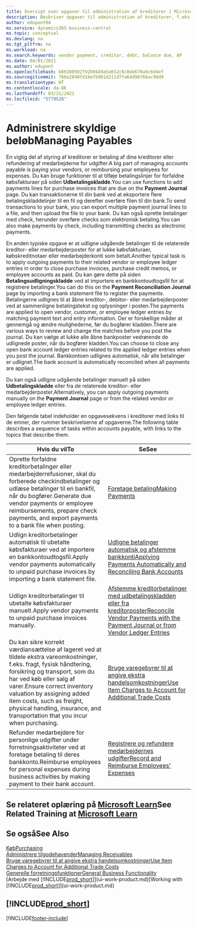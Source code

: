 ```yaml
---
title: Oversigt over opgaver til administration af kreditorer | Microsoft Docs
description: Beskriver opgaver til administration af kreditorer, f.eks. betaling af kreditorer eller udligning af udgående betalinger til finansposter, for at lukke fakturaer eller kreditnotaer.
author: edupont04
ms.service: dynamics365-business-central
ms.topic: conceptual
ms.devlang: na
ms.tgt_pltfrm: na
ms.workload: na
ms.search.keywords: vendor payment, creditor, debt, balance due, AP
ms.date: 04/01/2021
ms.author: edupont
ms.openlocfilehash: b69280502f9289449a5a652c8c0eb670a6c6d4ef
ms.sourcegitcommit: 766e2840fd16efb901d211d7fa64d96766ac99d9
ms.translationtype: HT
ms.contentlocale: da-DK
ms.lasthandoff: 03/31/2021
ms.locfileid: "5779528"
---
```

# <a name="managing-payables"></a><span data-ttu-id="75b65-103">Administrere skyldige beløb</span><span class="sxs-lookup"><span data-stu-id="75b65-103">Managing Payables</span></span>

<span data-ttu-id="75b65-104">En vigtig del af styring af kreditorer er betaling af dine kreditorer eller refundering af medarbejderne for udgifter.</span><span class="sxs-lookup"><span data-stu-id="75b65-104">A big part of managing accounts payable is paying your vendors, or reimbursing your employees for expenses.</span></span> <span data-ttu-id="75b65-105">Du kan bruge funktioner til at tilføje betalingslinjer for forfaldne købsfakturaer på siden **Udbetalingskladde**.</span><span class="sxs-lookup"><span data-stu-id="75b65-105">You can use functions to add payments lines for purchase invoices that are due on the **Payment Journal** page.</span></span> <span data-ttu-id="75b65-106">Du kan transaktionerne til din bank ved at eksportere flere betalingskladdelinjer til en fil og derefter overføre filen til din bank.</span><span class="sxs-lookup"><span data-stu-id="75b65-106">To send transactions to your bank, you can export multiple payment journal lines to a file, and then upload the file to your bank.</span></span> <span data-ttu-id="75b65-107">Du kan også oprette betalinger med check, herunder overføre checks som elektronisk betaling.</span><span class="sxs-lookup"><span data-stu-id="75b65-107">You can also make payments by check, including transmitting checks as electronic payments.</span></span>

<span data-ttu-id="75b65-108">En anden typiske opgave er at udligne udgående betalinger til de relaterede kreditor- eller medarbejderposter for at lukke købsfakturaer, købskreditnotaer eller medarbejderkonti som betalt.</span><span class="sxs-lookup"><span data-stu-id="75b65-108">Another typical task is to apply outgoing payments to their related vendor or employee ledger entries in order to close purchase invoices, purchase credit memos, or employee accounts as paid.</span></span> <span data-ttu-id="75b65-109">Du kan gøre dette på siden **Betalingsudligningskladde** ved at importere en bankkontoudtogsfil for at registrere betalinger.</span><span class="sxs-lookup"><span data-stu-id="75b65-109">You can do this on the **Payment Reconciliation Journal** page by importing a bank statement file to register the payments.</span></span> <span data-ttu-id="75b65-110">Betalingerne udlignes til at åbne kreditor-, debitor- eller medarbejderposter ved at sammenligne betalingstekst og oplysninger i posten.</span><span class="sxs-lookup"><span data-stu-id="75b65-110">The payments are applied to open vendor, customer, or employee ledger entries by matching payment text and entry information.</span></span> <span data-ttu-id="75b65-111">Der er forskellige måder at gennemgå og ændre mulighederne, før du bogfører kladden.</span><span class="sxs-lookup"><span data-stu-id="75b65-111">There are various ways to review and change the matches before you post the journal.</span></span> <span data-ttu-id="75b65-112">Du kan vælge at lukke alle åbne bankposter vedrørende de udlignede poster, når du bogfører kladden.</span><span class="sxs-lookup"><span data-stu-id="75b65-112">You can choose to close any open bank account ledger entries related to the applied ledger entries when you post the journal.</span></span> <span data-ttu-id="75b65-113">Bankkontoen udlignes automatisk, når alle betalinger er udlignet.</span><span class="sxs-lookup"><span data-stu-id="75b65-113">The bank account is automatically reconciled when all payments are applied.</span></span>

<span data-ttu-id="75b65-114">Du kan også udligne udgående betalinger manuelt på siden **Udbetalingskladde** eller fra de relaterede kreditor- eller medarbejderposter.</span><span class="sxs-lookup"><span data-stu-id="75b65-114">Alternatively, you can apply outgoing payments manually on the **Payment Journal** page or from the related vendor or employee ledger entries.</span></span>

<span data-ttu-id="75b65-115">Den følgende tabel indeholder en opgavesekvens i kreditorer med links til de emner, der rummer beskrivelserne af opgaverne.</span><span class="sxs-lookup"><span data-stu-id="75b65-115">The following table describes a sequence of tasks within accounts payable, with links to the topics that describe them.</span></span>

| <span data-ttu-id="75b65-116">Hvis du vil</span><span class="sxs-lookup"><span data-stu-id="75b65-116">To</span></span> | <span data-ttu-id="75b65-117">Se</span><span class="sxs-lookup"><span data-stu-id="75b65-117">See</span></span> |
| --- | --- |
| <span data-ttu-id="75b65-118">Oprette forfaldne kreditorbetalinger eller medarbejderrefusioner, skal du forberede checkindbetalinger og udlæse betalinger til en bankfil, når du bogfører.</span><span class="sxs-lookup"><span data-stu-id="75b65-118">Generate due vendor payments or employee reimbursements, prepare check payments, and export payments to a bank file when posting.</span></span> |[<span data-ttu-id="75b65-119">Foretage betaling</span><span class="sxs-lookup"><span data-stu-id="75b65-119">Making Payments</span></span>](payables-make-payments.md) |
| <span data-ttu-id="75b65-120">Udlign kreditorbetalinger automatisk til ubetalte købsfakturaer ved at importere en bankkontoudtogsfil.</span><span class="sxs-lookup"><span data-stu-id="75b65-120">Apply vendor payments automatically to unpaid purchase invoices by importing a bank statement file.</span></span> |[<span data-ttu-id="75b65-121">Udligne betalinger automatisk og afstemme bankkonti</span><span class="sxs-lookup"><span data-stu-id="75b65-121">Applying Payments Automatically and Reconciling Bank Accounts</span></span>](receivables-apply-payments-auto-reconcile-bank-accounts.md) |
| <span data-ttu-id="75b65-122">Udlign kreditorbetalinger til ubetalte købsfakturaer manuelt.</span><span class="sxs-lookup"><span data-stu-id="75b65-122">Apply vendor payments to unpaid purchase invoices manually.</span></span> |[<span data-ttu-id="75b65-123">Afstemme kreditorbetalinger med udbetalingskladden eller fra kreditorposter</span><span class="sxs-lookup"><span data-stu-id="75b65-123">Reconcile Vendor Payments with the Payment Journal or from Vendor Ledger Entries</span></span>](payables-how-apply-purchase-transactions-manually.md) |
|<span data-ttu-id="75b65-124">Du kan sikre korrekt værdiansættelse af lageret ved at tildele ekstra vareomkostninger, f.eks. fragt, fysisk håndtering, forsikring og transport, som du har ved køb eller salg af varer.</span><span class="sxs-lookup"><span data-stu-id="75b65-124">Ensure correct inventory valuation by assigning added item costs, such as freight, physical handling, insurance, and transportation that you incur when purchasing.</span></span>|[<span data-ttu-id="75b65-125">Bruge varegebyrer til at angive ekstra handelsomkostninger</span><span class="sxs-lookup"><span data-stu-id="75b65-125">Use Item Charges to Account for Additional Trade Costs</span></span>](payables-how-assign-item-charges.md)|
|<span data-ttu-id="75b65-126">Refunder medarbejdere for personlige udgifter under forretningsaktiviteter ved at foretage betaling til deres bankkonto.</span><span class="sxs-lookup"><span data-stu-id="75b65-126">Reimburse employees for personal expenses during business activities by making payment to their bank account.</span></span>|[<span data-ttu-id="75b65-127">Registrere og refundere medarbejdernes udgifter</span><span class="sxs-lookup"><span data-stu-id="75b65-127">Record and Reimburse Employees' Expenses</span></span>](finance-how-record-reimburse-employee-expenses.md)|

## <a name="see-related-training-at-microsoft-learn"></a><span data-ttu-id="75b65-128">Se relateret oplæring på [Microsoft Learn](/learn/paths/process-customer-vendor-payments-dynamics-365-business-central/)</span><span class="sxs-lookup"><span data-stu-id="75b65-128">See Related Training at [Microsoft Learn](/learn/paths/process-customer-vendor-payments-dynamics-365-business-central/)</span></span>

## <a name="see-also"></a><span data-ttu-id="75b65-129">Se også</span><span class="sxs-lookup"><span data-stu-id="75b65-129">See Also</span></span>
[<span data-ttu-id="75b65-130">Køb</span><span class="sxs-lookup"><span data-stu-id="75b65-130">Purchasing</span></span>](purchasing-manage-purchasing.md)  
[<span data-ttu-id="75b65-131">Administrere tilgodehavender</span><span class="sxs-lookup"><span data-stu-id="75b65-131">Managing Receivables</span></span>](receivables-manage-receivables.md)  
[<span data-ttu-id="75b65-132">Bruge varegebyrer til at angive ekstra handelsomkostninger</span><span class="sxs-lookup"><span data-stu-id="75b65-132">Use Item Charges to Account for Additional Trade Costs</span></span>](payables-how-assign-item-charges.md)  
[<span data-ttu-id="75b65-133">Generelle forretningsfunktioner</span><span class="sxs-lookup"><span data-stu-id="75b65-133">General Business Functionality</span></span>](ui-across-business-areas.md)  
<span data-ttu-id="75b65-134">[Arbejde med [!INCLUDE[prod_short](includes/prod_short.md)]](ui-work-product.md)</span><span class="sxs-lookup"><span data-stu-id="75b65-134">[Working with [!INCLUDE[prod_short](includes/prod_short.md)]](ui-work-product.md)</span></span>

## [!INCLUDE[prod_short](includes/free_trial_md.md)]  


[!INCLUDE[footer-include](includes/footer-banner.md)]